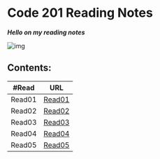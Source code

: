 # Code 201 Reading Notes 

***Hello on my reading notes***

![img](https://cdn1.iconfinder.com/data/icons/popicon-education/256/10-512.png)

## **Contents:**

| #Read     | URL |
| ----------- | ----------- |
| Read01    | [Read01](https://heba1998.github.io/Reading-note-201/Read01)     |
|Read02   |       [Read02](https://heba1998.github.io/Reading-note-201/Read02) |
|Read03   |       [Read03](https://heba1998.github.io/Reading-note-201/Read03) |
|Read04   |       [Read04](https://heba1998.github.io/Reading-note-201/Read04) |
|Read05   |       [Read05](https://heba1998.github.io/Reading-note-201/Read05) |

